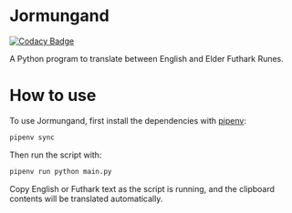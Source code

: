 # Jormungand

[![Codacy Badge](https://api.codacy.com/project/badge/Grade/23514514b39c422194904be956a077f7)](https://app.codacy.com/app/AnonGuy/Jormungand?utm_source=github.com&utm_medium=referral&utm_content=AnonGuy/Jormungand&utm_campaign=Badge_Grade_Dashboard)

A Python program to translate between English and Elder Futhark Runes.

# How to use
To use Jormungand, first install the dependencies with [pipenv](https://github.com/pypa/pipenv):
```bash
pipenv sync
```
Then run the script with:
```bash
pipenv run python main.py
```
Copy English or Futhark text as the script is running, and the clipboard contents will be translated automatically. <br />
